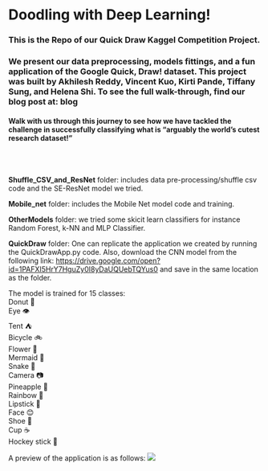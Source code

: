 # Doodling with Deep Learning!

### This is the Repo of our Quick Draw Kaggel Competition Project.<br>
### We present our data preprocessing, models fittings, and a fun application of the Google Quick, Draw! dataset. This project  was built by Akhilesh Reddy, Vincent Kuo, Kirti Pande, Tiffany Sung, and Helena Shi. To see the full walk-through, find our blog post at: __blog__

#### Walk with us through this journey to see how we have tackled the challenge in successfully classifying what is “arguably the world’s cutest research dataset!”    

<br>
<br>

**Shuffle_CSV_and_ResNet** folder:  includes data pre-processing/shuffle csv code and the SE-ResNet model we tried.<br>

**Mobile_net** folder:  includes the Mobile Net model code and training.<br>

**OtherModels** folder: we tried some skicit learn classifiers for instance Random Forest, k-NN and MLP Classifier.<br>

**QuickDraw** folder: One can replicate the application we created by running the QuickDrawApp.py code. Also, download the CNN model from the following link: https://drive.google.com/open?id=1PAFXI5HrY7HguZy0I8yDaUQUebTQYus0 and save in the same location as the folder.<br>

The model is trained for 15 classes:
<br>Donut 🍩 <br>
Eye 👁<br>
Tent ⛺<br>
Bicycle 🚲<br>
Flower 🌸<br>
Mermaid 🧜‍<br>
Snake 🐍<br>
Camera 📷<br>
Pineapple 🍍<br>
Rainbow 🌈<br>
Lipstick 💄<br>
Face 😊<br>
Shoe 👠 <br>
Cup ☕<br>
Hockey stick 🏑 <br>

A preview of the application is as follows: 
![](quickdrawgif.gif)

